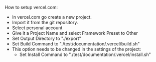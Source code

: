 <!-- SPDX-FileCopyrightText: 2006-2024 Knut Reinert & Freie Universität Berlin
     SPDX-FileCopyrightText: 2016-2024 Knut Reinert & MPI für molekulare Genetik
     SPDX-License-Identifier: CC-BY-4.0
-->

How to setup vercel.com:

* In vercel.com go create a new project.
* Import it from the git repository.
* Select personal account
* Give it a Project Name and select Framework Preset to Other
* Set Output Directory to "./export"
* Set Build Command to "./test/documentation/.vercel/build.sh"
* This option needs to be changed in the settings of the project:
  * Set Install Command to "./test/documentation/.vercel/install.sh"
